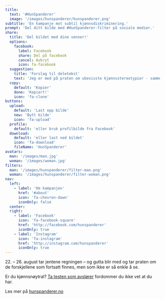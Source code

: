 ```yaml
---
title:
  text: '#HunSpanderer'
  image: '/images/hunspanderer/hunspanderer.png'
subtitle: 'En kampanje mot subtil kjønnsdiskriminering.'
prompt: 'Del ditt bilde med #HunSpanderer-filter på sosiale medier.'
share:
  title: 'Del bildet med dine venner!'
  options: 
    facebook:
      label: Facebook
      share: Del på facebook
      cancel: Avbryt
      icon: fa-facebook
  suggestion: 
    title: 'Forslag til deletekst' 
    text: 'Jeg er med på praten om ubevisste kjønnsstereotypier - sammen endrer vi holdninger. Last opp og del ditt bilde du også på http://hunspandererfilter.no. #HunSpanderer'
  copy: 
    default: 'Kopier'
    done: 'Kopiert!'
    icon: 'fa-clone'
buttons:
  upload:
    default: 'Last opp bilde'
    new: 'Bytt bilde'
    icon: 'fa-upload'
  profile:
    default: 'eller bruk profilbilde fra Facebook'
  download:
    default: 'eller last ned bildet'
    icon: 'fa-download'
    fileName: 'HunSpanderer'
avatars: 
  man: '/images/man.jpg'
  woman: '/images/woman.jpg'
filters:
  man: '/images/hunspanderer/filter-man.png'
  woman: '/images/hunspanderer/filter-woman.png'
nav:
  left:
    - label: 'Om kampanjen'
      href: '#about'
      icon: 'fa-chevron-down'
      iconOnly: false
  center:
  right:
    - label: 'Facebook'
      icon: 'fa-facebook-square'
      href: 'http://facebook.com/hunspanderer'
      iconOnly: true
    - label: 'Instagram'
      icon: 'fa-instagram'
      href: 'http://instagram.com/hunspanderer'
      iconOnly: true
---
```


22\. – 26. august tar jentene regningen – og gutta blir med og tar praten om de forskjellene som fortsatt finnes, men som ikke er så enkle å se. 

Er du kjønnsnøytral? [Ta testen som avslører](http://tatesten.no/) fordommer du ikke vet at du har. 

Les mer på [hunspanderer.no](http://www.hunspanderer.no)